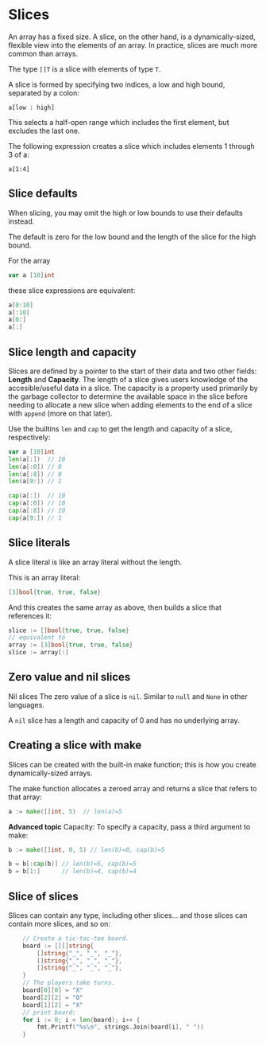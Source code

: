 # Slices
An array has a fixed size. A slice, on the other hand, is a dynamically-sized, flexible view into the elements of an array. In practice, slices are much more common than arrays.

The type `[]T` is a slice with elements of type `T`.

A slice is formed by specifying two indices, a low and high bound, separated by a colon:

```
a[low : high]
```

This selects a half-open range which includes the first element, but excludes the last one.

The following expression creates a slice which includes elements 1 through 3 of a:

```
a[1:4]
```

## Slice defaults
When slicing, you may omit the high or low bounds to use their defaults instead.

The default is zero for the low bound and the length of the slice for the high bound.

For the array
```go
var a [10]int
```
these slice expressions are equivalent:

```go
a[0:10]
a[:10]
a[0:]
a[:]
```

## Slice length and capacity
Slices are defined by a pointer to the start of their data and two other fields: **Length** and **Capacity**. The length of a slice gives users knowledge of the accesible/useful data in a slice. The capacity is a property used primarily by the garbage collector to determine the available space in the slice before needing to allocate a new slice when adding elements to the end of a slice with `append` (more on that later). 

Use the builtins `len` and `cap` to get the length and capacity of a slice, respectively:
```go
var a [10]int
len(a[:])  // 10
len(a[:0]) // 0
len(a[:8]) // 8
len(a[9:]) // 1

cap(a[:])  // 10
cap(a[:0]) // 10
cap(a[:8]) // 10
cap(a[9:]) // 1
```

## Slice literals
A slice literal is like an array literal without the length.

This is an array literal:

```go
[3]bool{true, true, false}
```

And this creates the same array as above, then builds a slice that references it:
```go
slice := []bool{true, true, false}
// equivalent to
array := [3]bool{true, true, false}
slice := array[:]
```

## Zero value and nil slices
Nil slices
The zero value of a slice is `nil`. Similar to `null` and `None` in other languages.

A `nil` slice has a length and capacity of 0 and has no underlying array.

## Creating a slice with make
Slices can be created with the built-in make function; this is how you create dynamically-sized arrays.

The make function allocates a zeroed array and returns a slice that refers to that array:
```go
a := make([]int, 5)  // len(a)=5
```

**Advanced topic** Capacity: To specify a capacity, pass a third argument to make:
```go
b := make([]int, 0, 5) // len(b)=0, cap(b)=5

b = b[:cap(b)] // len(b)=5, cap(b)=5
b = b[1:]      // len(b)=4, cap(b)=4
```

## Slice of slices
Slices can contain any type, including other slices... and those slices can contain more slices, and so on:
```go
	// Create a tic-tac-toe board.
	board := [][]string{
		[]string{"_", "_", "_"},
		[]string{"_", "_", "_"},
		[]string{"_", "_", "_"},
	}
    // The players take turns.
	board[0][0] = "X"
	board[2][2] = "O"
	board[1][2] = "X"
    // print board:
    for i := 0; i < len(board); i++ {
		fmt.Printf("%s\n", strings.Join(board[i], " "))
	}
```

